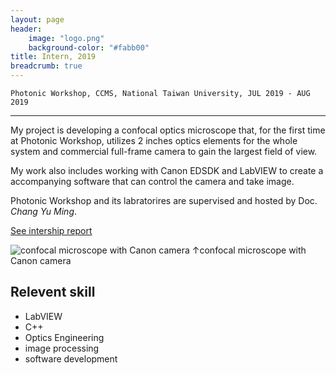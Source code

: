 ```yaml
---
layout: page
header:
    image: "logo.png"
    background-color: "#fabb00"
title: Intern, 2019
breadcrumb: true
---
```


`Photonic Workshop, CCMS, National Taiwan University, JUL 2019 - AUG 2019`

---

My project is developing a confocal optics microscope that, for the first time at Photonic Workshop, utilizes 2 inches optics elements for the whole system and commercial full-frame camera to gain the largest field of view.

My work also includes working with Canon EDSDK and LabVIEW to create a accompanying software that can control the camera and take image.

Photonic Workshop and its labratorires are supervised and hosted by Doc. *Chang Yu Ming*.

[See intership report](\docs\PW2019report.pdf)

![confocal microscope with Canon camera](https://i.imgur.com/uwwCllG.jpg)
&uarr;confocal microscope with Canon camera


## Relevent skill
- LabVIEW
- C++
- Optics Engineering
- image processing
- software development